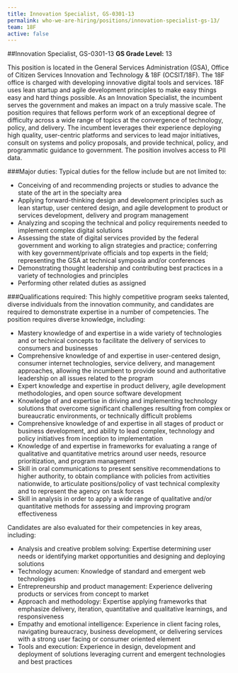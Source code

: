 ```yaml
---
title: Innovation Specialist, GS-0301-13
permalink: who-we-are-hiring/positions/innovation-specialist-gs-13/
team: 18F
active: false
---
```


##Innovation Specialist, GS-0301-13
**GS Grade Level:** 13

This position is located in the General Services Administration (GSA), Office of Citizen Services Innovation and Technology & 18F (OCSIT/18F). The 18F office is charged with developing innovative digital tools and services. 18F uses lean startup and agile development principles to make easy things easy and hard things possible. As an Innovation Specialist, the incumbent serves the government and makes an impact on a truly massive scale. The position requires that fellows perform work of an exceptional degree of difficulty across a wide range of topics at the convergence of technology, policy, and delivery. The incumbent leverages their experience deploying high quality, user-centric platforms and services to lead major initiatives, consult on systems and policy proposals, and provide technical, policy, and programmatic guidance to government. The position involves access to PII data. 

###Major duties:
Typical duties for the fellow include but are not limited to:
- Conceiving of and recommending projects or studies to advance the state of the art in the specialty area
- Applying forward-thinking design and development principles such as lean startup, user centered design, and agile development to product or services development, delivery and program management
- Analyzing and scoping the technical and policy requirements needed to implement complex digital solutions 
- Assessing the state of digital services provided by the federal government and working to align strategies and practice; conferring with key government/private officials and top experts in the field; representing the GSA at technical symposia and/or conferences
- Demonstrating thought leadership and contributing best practices in a variety of technologies and principles
- Performing other related duties as assigned

###Qualifications required:
This highly competitive program seeks talented, diverse individuals from the innovation community, and candidates are required to demonstrate expertise in a number of competencies. The position requires diverse knowledge, including:
- Mastery knowledge of and expertise in a wide variety of technologies and or technical concepts to facilitate the delivery of services to consumers and businesses
- Comprehensive knowledge of and expertise in user-centered design, consumer internet technologies, service delivery, and management approaches, allowing the incumbent to provide sound and authoritative leadership on all issues related to the program
- Expert knowledge and expertise in product delivery, agile development methodologies, and open source software development
- Knowledge of and expertise in driving and implementing technology solutions that overcome significant challenges resulting from complex or bureaucratic environments, or technically difficult problems
- Comprehensive knowledge of and expertise in all stages of product or business development, and ability to lead complex, technology and policy initiatives from inception to implementation
- Knowledge of and expertise in frameworks for evaluating a range of qualitative and quantitative metrics around user needs, resource prioritization, and program management
- Skill in oral communications to present sensitive recommendations to higher authority, to obtain compliance with policies from activities nationwide, to articulate positions/policy of vast technical complexity and to represent the agency on task forces
- Skill in analysis in order to apply a wide range of qualitative and/or quantitative methods for assessing and improving program effectiveness

Candidates are also evaluated for their competencies in key areas, including:
- Analysis and creative problem solving: Expertise determining user needs or identifying market opportunities and designing and deploying solutions
- Technology acumen: Knowledge of standard and emergent web technologies
- Entrepreneurship and product management: Experience delivering products or services from concept to market
- Approach and methodology: Expertise applying frameworks that emphasize delivery, iteration, quantitative and qualitative learnings, and responsiveness
- Empathy and emotional intelligence: Experience in client facing roles, navigating bureaucracy, business development, or delivering services with a strong user facing or consumer oriented element
- Tools and execution: Experience in design, development and deployment of solutions leveraging current and emergent technologies and best practices
